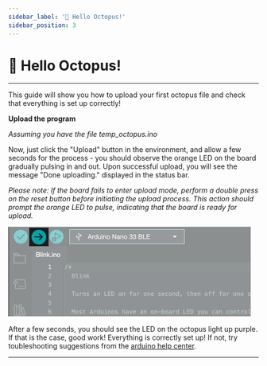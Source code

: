 ```yaml
---
sidebar_label: '👋 Hello Octopus!'
sidebar_position: 3
---
```


# 👋 Hello Octopus!

---

This guide will show you how to upload your first octopus file and check that everything is set up correctly! 

**Upload the program**

*Assuming you have the file temp_octopus.ino*

Now, just click the "Upload" button in the environment, and allow a few seconds for the process - you should observe the orange LED on the board gradually pulsing in and out. Upon successful upload, you will see the message "Done uploading." displayed in the status bar.

_Please note: If the board fails to enter upload mode, perform a double press on the reset button before initiating the upload process. This action should prompt the orange LED to pulse, indicating that the board is ready for upload._

![Upload Sketch](../../../static/img/uploadCode.png)

After a few seconds, you should see the LED on the octopus light up purple. If that is the case, good work! Everything is correctly set up! If not, try toubleshooting suggestions from the [arduino help center](https://support.arduino.cc/hc/en-us).

---
